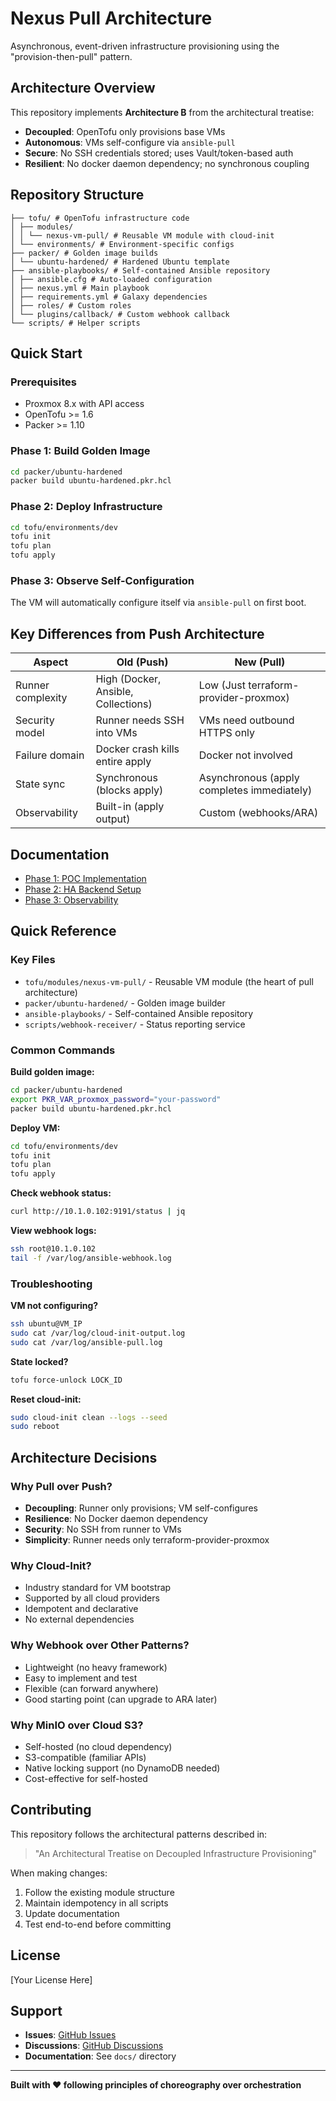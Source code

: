 # Nexus Pull Architecture

Asynchronous, event-driven infrastructure provisioning using the "provision-then-pull" pattern.

## Architecture Overview

This repository implements **Architecture B** from the architectural treatise:
- **Decoupled**: OpenTofu only provisions base VMs
- **Autonomous**: VMs self-configure via `ansible-pull`
- **Secure**: No SSH credentials stored; uses Vault/token-based auth
- **Resilient**: No docker daemon dependency; no synchronous coupling

## Repository Structure

```
├── tofu/ # OpenTofu infrastructure code
│ ├── modules/
│ │ └── nexus-vm-pull/ # Reusable VM module with cloud-init
│ └── environments/ # Environment-specific configs
├── packer/ # Golden image builds
│ └── ubuntu-hardened/ # Hardened Ubuntu template
├── ansible-playbooks/ # Self-contained Ansible repository
│ ├── ansible.cfg # Auto-loaded configuration
│ ├── nexus.yml # Main playbook
│ ├── requirements.yml # Galaxy dependencies
│ ├── roles/ # Custom roles
│ └── plugins/callback/ # Custom webhook callback
└── scripts/ # Helper scripts

```

## Quick Start

### Prerequisites
- Proxmox 8.x with API access
- OpenTofu >= 1.6
- Packer >= 1.10

### Phase 1: Build Golden Image
```bash
cd packer/ubuntu-hardened
packer build ubuntu-hardened.pkr.hcl
```

### Phase 2: Deploy Infrastructure
```bash
cd tofu/environments/dev
tofu init
tofu plan
tofu apply
```

### Phase 3: Observe Self-Configuration
The VM will automatically configure itself via `ansible-pull` on first boot.

## Key Differences from Push Architecture

| Aspect | Old (Push) | New (Pull) |
|--------|-----------|-----------|
| Runner complexity | High (Docker, Ansible, Collections) | Low (Just terraform-provider-proxmox) |
| Security model | Runner needs SSH into VMs | VMs need outbound HTTPS only |
| Failure domain | Docker crash kills entire apply | Docker not involved |
| State sync | Synchronous (blocks apply) | Asynchronous (apply completes immediately) |
| Observability | Built-in (apply output) | Custom (webhooks/ARA) |

## Documentation
- [Phase 1: POC Implementation](docs/phase1-poc.md)
- [Phase 2: HA Backend Setup](docs/phase2-ha-backend.md)
- [Phase 3: Observability](docs/phase3-observability.md)


## Quick Reference

### Key Files
- `tofu/modules/nexus-vm-pull/` - Reusable VM module (the heart of pull architecture)
- `packer/ubuntu-hardened/` - Golden image builder
- `ansible-playbooks/` - Self-contained Ansible repository
- `scripts/webhook-receiver/` - Status reporting service

### Common Commands

**Build golden image:**
```bash
cd packer/ubuntu-hardened
export PKR_VAR_proxmox_password="your-password"
packer build ubuntu-hardened.pkr.hcl
```

**Deploy VM:**
```bash
cd tofu/environments/dev
tofu init
tofu plan
tofu apply
```

**Check webhook status:**
```bash
curl http://10.1.0.102:9191/status | jq
```

**View webhook logs:**
```bash
ssh root@10.1.0.102
tail -f /var/log/ansible-webhook.log
```

### Troubleshooting

**VM not configuring?**
```bash
ssh ubuntu@VM_IP
sudo cat /var/log/cloud-init-output.log
sudo cat /var/log/ansible-pull.log
```

**State locked?**
```bash
tofu force-unlock LOCK_ID
```

**Reset cloud-init:**
```bash
sudo cloud-init clean --logs --seed
sudo reboot
```

## Architecture Decisions

### Why Pull over Push?
- **Decoupling**: Runner only provisions; VM self-configures
- **Resilience**: No Docker daemon dependency
- **Security**: No SSH from runner to VMs
- **Simplicity**: Runner needs only terraform-provider-proxmox

### Why Cloud-Init?
- Industry standard for VM bootstrap
- Supported by all cloud providers
- Idempotent and declarative
- No external dependencies

### Why Webhook over Other Patterns?
- Lightweight (no heavy framework)
- Easy to implement and test
- Flexible (can forward anywhere)
- Good starting point (can upgrade to ARA later)

### Why MinIO over Cloud S3?
- Self-hosted (no cloud dependency)
- S3-compatible (familiar APIs)
- Native locking support (no DynamoDB needed)
- Cost-effective for self-hosted

## Contributing

This repository follows the architectural patterns described in:
> "An Architectural Treatise on Decoupled Infrastructure Provisioning"

When making changes:
1. Follow the existing module structure
2. Maintain idempotency in all scripts
3. Update documentation
4. Test end-to-end before committing

## License

[Your License Here]

## Support

- **Issues**: [GitHub Issues](https://github.com/YOUR_USER/nexus-pull-architecture/issues)
- **Discussions**: [GitHub Discussions](https://github.com/YOUR_USER/nexus-pull-architecture/discussions)
- **Documentation**: See `docs/` directory

---

**Built with ❤️ following principles of choreography over orchestration**
